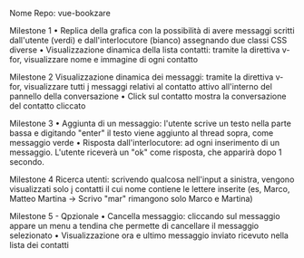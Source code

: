 Nome Repo: vue-bookzare

Milestone 1
• Replica della grafica con la possibilità di avere messaggi scritti dall'utente (verdi) e dall'interlocutore (bianco) assegnando due classi CSS diverse
• Visualizzazione dinamica della lista contatti: tramite la direttiva v-for, visualizzare nome e immagine di ogni contatto

Milestone 2
Visualizzazione dinamica dei messaggi: tramite la direttiva v-for, visualizzare tutti į messaggi relativi al contatto attivo all'interno del pannello della conversazione • Click sul contatto mostra la conversazione del contatto cliccato

Milestone 3
• Aggiunta di un messaggio: l'utente scrive un testo nella parte bassa e digitando "enter" il testo viene aggiunto al thread sopra, come messaggio verde
• Risposta dall'interlocutore: ad ogni inserimento di un messaggio. L'utente riceverà un "ok" come risposta, che apparirà dopo 1 secondo.

Milestone 4
Ricerca utenti: scrivendo qualcosa nell'input a sinistra, vengono visualizzati solo į contatti il cui nome contiene le lettere inserite (es, Marco, Matteo Martina -> Scrivo "mar" rimangono solo Marco e Martina)

Milestone 5 - Qpzionale
• Cancella messaggio: cliccando sul messaggio appare un menu a tendina che permette di cancellare il messaggio selezionato
• Visualizzazione ora e ultimo messaggio inviato ricevuto nella lista dei contatti